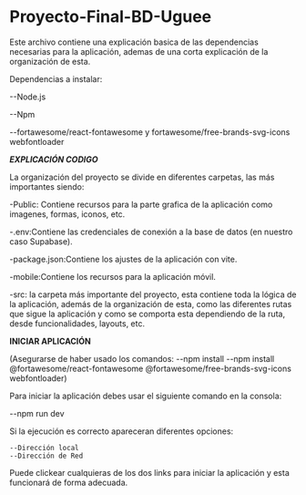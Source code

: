 # Proyecto-Final-BD-Uguee

Este archivo contiene una explicación basica de las dependencias necesarias para la aplicación, ademas de una corta explicación de la organización de esta.

Dependencias a instalar:

--Node.js

--Npm 

--fortawesome/react-fontawesome y fortawesome/free-brands-svg-icons webfontloader

***EXPLICACIÓN CODIGO***

La organización del proyecto se divide en diferentes carpetas, las más importantes siendo:


-Public: Contiene recursos para la parte grafica de la aplicación como imagenes, formas, iconos, etc.

-.env:Contiene las credenciales de conexión a la base de datos (en nuestro caso Supabase).
	
-package.json:Contiene los ajustes de la aplicación con vite.
	
-mobile:Contiene los recursos para la aplicación móvil.
	
-src: la carpeta más importante del proyecto, esta contiene toda la lógica de la aplicación, además de la organización de esta, como las diferentes rutas que sigue
	la aplicación y como se comporta esta dependiendo de la ruta, desde funcionalidades, layouts, etc.
	
	
		



**INICIAR APLICACIÓN**

(Asegurarse de haber usado los comandos:
    --npm install
    --npm install @fortawesome/react-fontawesome @fortawesome/free-brands-svg-icons webfontloader)


Para iniciar la aplicación debes usar el siguiente comando en la consola:

--npm run dev

Si la ejecución es correcto apareceran diferentes opciones:

	--Dirección local
	--Dirección de Red

Puede clickear cualquieras de los dos links para iniciar la aplicación y esta funcionará de forma adecuada.
